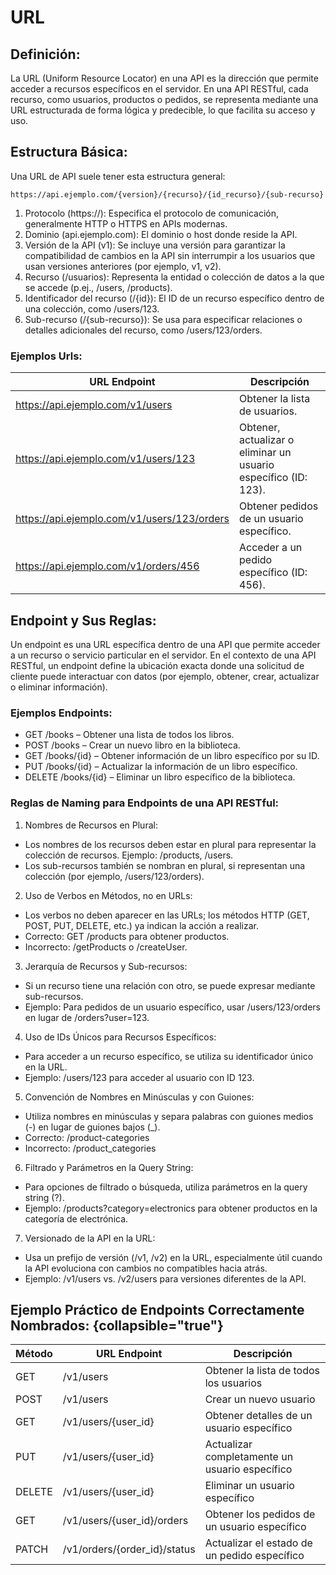 # URL
## Definición:
La URL (Uniform Resource Locator) en una API es la dirección que permite acceder a recursos específicos en el servidor. 
En una API RESTful, cada recurso, como usuarios, productos o pedidos, se representa mediante una URL estructurada de forma
lógica y predecible, lo que facilita su acceso y uso.

## Estructura Básica:
Una URL de API suele tener esta estructura general:
```
https://api.ejemplo.com/{version}/{recurso}/{id_recurso}/{sub-recurso}
```
1.	Protocolo (https://): Especifica el protocolo de comunicación, generalmente HTTP o HTTPS en APIs modernas.
2. Dominio (api.ejemplo.com): El dominio o host donde reside la API.
3.	Versión de la API (v1): Se incluye una versión para garantizar la compatibilidad de cambios en la API sin interrumpir a los usuarios que usan versiones anteriores (por ejemplo, v1, v2).
4.	Recurso (/usuarios): Representa la entidad o colección de datos a la que se accede (p.ej., /users, /products).
5.	Identificador del recurso (/{id}): El ID de un recurso específico dentro de una colección, como /users/123.
6.	Sub-recurso (/{sub-recurso}): Se usa para especificar relaciones o detalles adicionales del recurso, como /users/123/orders.

### Ejemplos Urls:

| URL Endpoint                                | Descripción                                                     |
|---------------------------------------------|-----------------------------------------------------------------|
| https://api.ejemplo.com/v1/users            | Obtener la lista de usuarios.                                   |
| https://api.ejemplo.com/v1/users/123        | Obtener, actualizar o eliminar un usuario específico (ID: 123). |
| https://api.ejemplo.com/v1/users/123/orders | Obtener pedidos de un usuario específico.                       |
| https://api.ejemplo.com/v1/orders/456       | Acceder a un pedido específico (ID: 456).                       |

## Endpoint y Sus Reglas:
Un endpoint es una URL específica dentro de una API que permite acceder a un recurso o servicio particular en el servidor.
En el contexto de una API RESTful, un endpoint define la ubicación exacta donde una solicitud de cliente puede interactuar
con datos (por ejemplo, obtener, crear, actualizar o eliminar información).

### Ejemplos Endpoints:
- GET /books – Obtener una lista de todos los libros.
- POST /books – Crear un nuevo libro en la biblioteca.
- GET /books/{id} – Obtener información de un libro específico por su ID.
- PUT /books/{id} – Actualizar la información de un libro específico.
- DELETE /books/{id} – Eliminar un libro específico de la biblioteca.

### Reglas de Naming para Endpoints de una API RESTful:
1.	Nombres de Recursos en Plural:
- Los nombres de los recursos deben estar en plural para representar la colección de recursos. Ejemplo: /products, /users.
- Los sub-recursos también se nombran en plural, si representan una colección (por ejemplo, /users/123/orders).
2.	Uso de Verbos en Métodos, no en URLs:
- Los verbos no deben aparecer en las URLs; los métodos HTTP (GET, POST, PUT, DELETE, etc.) ya indican la acción a realizar.
- Correcto: GET /products para obtener productos.
- Incorrecto: /getProducts o /createUser.
3.	Jerarquía de Recursos y Sub-recursos:
- Si un recurso tiene una relación con otro, se puede expresar mediante sub-recursos.
- Ejemplo: Para pedidos de un usuario específico, usar /users/123/orders en lugar de /orders?user=123.
4.	Uso de IDs Únicos para Recursos Específicos:
- Para acceder a un recurso específico, se utiliza su identificador único en la URL.
- Ejemplo: /users/123 para acceder al usuario con ID 123.
5.	Convención de Nombres en Minúsculas y con Guiones:
- Utiliza nombres en minúsculas y separa palabras con guiones medios (-) en lugar de guiones bajos (_).
- Correcto: /product-categories
- Incorrecto: /product_categories
6.	Filtrado y Parámetros en la Query String:
- Para opciones de filtrado o búsqueda, utiliza parámetros en la query string (?).
- Ejemplo: /products?category=electronics para obtener productos en la categoría de electrónica.
7.	Versionado de la API en la URL:
- Usa un prefijo de versión (/v1, /v2) en la URL, especialmente útil cuando la API evoluciona con cambios no compatibles hacia atrás.
- Ejemplo: /v1/users vs. /v2/users para versiones diferentes de la API.

## Ejemplo Práctico de Endpoints Correctamente Nombrados: {collapsible="true"}

| Método | URL Endpoint                  | Descripción                                    |
|--------|-------------------------------|------------------------------------------------|
| GET    | /v1/users                     | Obtener la lista de todos los usuarios         |
| POST   | /v1/users                     | Crear un nuevo usuario                         |
| GET    | /v1/users/{user_id}           | Obtener detalles de un usuario específico      |
| PUT    | /v1/users/{user_id}           | Actualizar completamente un usuario específico |
| DELETE | /v1/users/{user_id}           | Eliminar un usuario específico                 |
| GET    | /v1/users/{user_id}/orders    | Obtener los pedidos de un usuario específico   |
| PATCH  | /v1/orders/{order_id}/status  | Actualizar el estado de un pedido específico   |